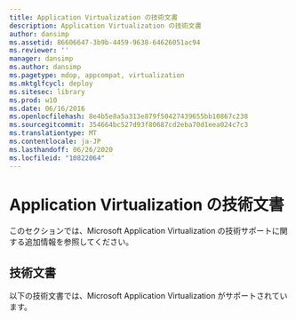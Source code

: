 ```yaml
---
title: Application Virtualization の技術文書
description: Application Virtualization の技術文書
author: dansimp
ms.assetid: 86606647-3b9b-4459-9638-64626051ac94
ms.reviewer: ''
manager: dansimp
ms.author: dansimp
ms.pagetype: mdop, appcompat, virtualization
ms.mktglfcycl: deploy
ms.sitesec: library
ms.prod: w10
ms.date: 06/16/2016
ms.openlocfilehash: 8e4b5e8a5a313e879f50427439655bb10867c238
ms.sourcegitcommit: 354664bc527d93f80687cd2eba70d1eea024c7c3
ms.translationtype: MT
ms.contentlocale: ja-JP
ms.lasthandoff: 06/26/2020
ms.locfileid: "10822064"
---
```

# Application Virtualization の技術文書


このセクションでは、Microsoft Application Virtualization の技術サポートに関する追加情報を参照してください。

## 技術文書


以下の技術文書では、Microsoft Application Virtualization がサポートされています。

 

 






